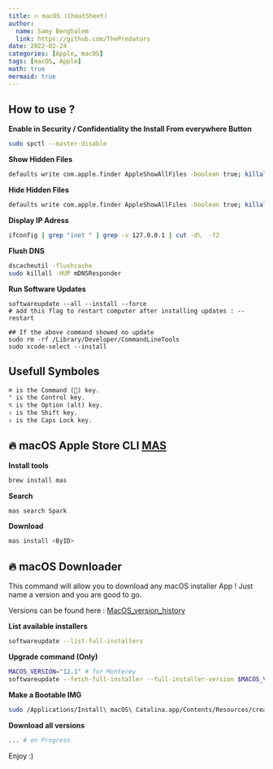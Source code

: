 ```yaml
---
title: 🔥 macOS (CheatSheet)
author:
  name: Samy Benghalem
  link: https://github.com/ThePredators
date: 2022-02-24
categories: [Apple, macOS]
tags: [macOS, Apple]
math: true
mermaid: true
---
```


## How to use ?

**Enable in Security / Confidentiality the Install From everywhere Button**
```sh
sudo spctl --master-disable
```

**Show Hidden Files**
```sh
defaults write com.apple.finder AppleShowAllFiles -boolean true; killall Finder
```

**Hide Hidden Files**
```sh
defaults write com.apple.finder AppleShowAllFiles -boolean true; killall Finder
```

**Display IP Adress**
```sh
ifconfig | grep "inet " | grep -v 127.0.0.1 | cut -d\  -f2
```

**Flush DNS**
```sh
dscacheutil -flushcache
sudo killall -HUP mDNSResponder
```

**Run Software Updates**
```
softwareupdate --all --install --force 
# add this flag to restart computer after installing updates : --restart

## If the above command showed no update
sudo rm -rf /Library/Developer/CommandLineTools
sudo xcode-select --install
```

## Usefull Symboles 
```md
⌘ is the Command () key.
⌃ is the Control key.
⌥ is the Option (alt) key.
⇧ is the Shift key.
⇪ is the Caps Lock key.
```

## 🔥 macOS Apple Store CLI [MAS](https://github.com/mas-cli/mas)

**Install tools**
```sh
brew install mas
```

**Search**
```sh
mas search Spark
```

**Download**
```sh
mas install <ByID>
```

## 🔥 macOS Downloader

This command will allow you to download any macOS installer App ! Just name a version and you are good to go. 

Versions can be found here : [MacOS_version_history](https://en.wikipedia.org/wiki/MacOS_version_history)

**List available installers**
```sh
softwareupdate --list-full-installers
```

**Upgrade command (Only)**
```sh
MACOS_VERSION="12.1" # for Monterey
softwareupdate --fetch-full-installer --full-installer-version $MACOS_VERSION
```

**Make a Bootable IMG**
```sh
sudo /Applications/Install\ macOS\ Catalina.app/Contents/Resources/createinstallmedia --volume /Volumes/UNTITLED --nointeraction
```

**Download all versions**
```sh
... # on Progress
```

Enjoy :) 